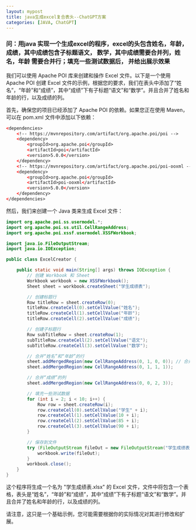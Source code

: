 ```yaml
---
layout: mypost
title: java生成excel复合表头--ChatGPT方案
categories: [JAVA, ChatGPT]
---
```



### 问：用java 实现一个生成excel的程序，excel的头包含姓名，年龄，成绩，其中成绩包含子标题语文， 数学，其中成绩需要合并列，姓名，年龄 需要合并行；填充一些测试数据后， 并给出展示效果 


我们可以使用 Apache POI 库来创建和操作 Excel 文件。以下是一个使用 Apache POI 创建 Excel 文件的示例，根据您的要求，我们在表头中添加了“姓名”，“年龄”和“成绩”，其中“成绩”下有子标题“语文”和“数学”。并且合并了姓名和年龄的行，以及成绩的列。

首先，确保您的项目已经添加了 Apache POI 的依赖。如果您正在使用 Maven，可以在 pom.xml 文件中添加以下依赖：

````xml
<‌dependencies>
    <‌!-- https://mvnrepository.com/artifact/org.apache.poi/poi -->
    <‌dependency>
        <‌groupId>org.apache.poi<‌/groupId>
        <‌artifactId>poi<‌/artifactId>
        <‌version>5.0.0<‌/version>
    <‌/dependency>
    <‌!-- https://mvnrepository.com/artifact/org.apache.poi/poi-ooxml -->
    <‌dependency>
        <‌groupId>org.apache.poi<‌/groupId>
        <‌artifactId>poi-ooxml<‌/artifactId>
        <‌version>5.0.0<‌/version>
    <‌/dependency>
<‌/dependencies>
````

然后，我们来创建一个 Java 类来生成 Excel 文件：

````java
import org.apache.poi.ss.usermodel.*;
import org.apache.poi.ss.util.CellRangeAddress;
import org.apache.poi.xssf.usermodel.XSSFWorkbook;

import java.io.FileOutputStream;
import java.io.IOException;

public class ExcelCreator {

    public static void main(String[] args) throws IOException {
        // 创建 Workbook 和 Sheet
        Workbook workbook = new XSSFWorkbook();
        Sheet sheet = workbook.createSheet("学生成绩表");

        // 创建标题行
        Row titleRow = sheet.createRow(0);
        titleRow.createCell(0).setCellValue("姓名");
        titleRow.createCell(1).setCellValue("年龄");
        titleRow.createCell(2).setCellValue("成绩");

        // 创建子标题行
        Row subTitleRow = sheet.createRow(1);
        subTitleRow.createCell(2).setCellValue("语文");
        subTitleRow.createCell(3).setCellValue("数学");

        // 合并“姓名”和“年龄”的行
        sheet.addMergedRegion(new CellRangeAddress(0, 1, 0, 0)); // 合并单元格，参数分别为：first row, last row, first column, last column
        sheet.addMergedRegion(new CellRangeAddress(0, 1, 1, 1));

        // 合并“成绩”的列
        sheet.addMergedRegion(new CellRangeAddress(0, 0, 2, 3));

        // 填充一些测试数据
        for (int i = 2; i <‌ 10; i++) {
            Row row = sheet.createRow(i);
            row.createCell(0).setCellValue("学生" + i);
            row.createCell(1).setCellValue(10 + i);
            row.createCell(2).setCellValue(85 + i);
            row.createCell(3).setCellValue(90 + i);
        }

        // 保存到文件
        try (FileOutputStream fileOut = new FileOutputStream("学生成绩表.xlsx")) {
            workbook.write(fileOut);
        }
        workbook.close();
    }
}
````

这个程序将生成一个名为 "学生成绩表.xlsx" 的 Excel 文件，文件中将包含一个表格，表头是“姓名”，“年龄”和“成绩”，其中“成绩”下有子标题“语文”和“数学”。并且合并了姓名和年龄的行，以及成绩的列。

请注意，这只是一个基础示例，您可能需要根据你的实际情况对其进行修改和扩展。
